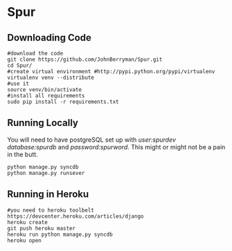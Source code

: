 Spur
====

Downloading Code
----------------

    #download the code
    git clone https://github.com/JohnBerryman/Spur.git
    cd Spur/
    #create virtual environment #http://pypi.python.org/pypi/virtualenv
    virtualenv venv --distribute
    #use it
    source venv/bin/activate
    #install all requirements
    sudo pip install -r requirements.txt

Running Locally
---------------
You will need to have postgreSQL set up with *user:spurdev* *database:spurdb* and *password:spurword*. This might or might not be a pain in the butt.

    python manage.py syncdb
    python manage.py runsever

Running in Heroku
-----------------

    #you need to heroku toolbelt https://devcenter.heroku.com/articles/django
    heroku create
    git push heroku master
    heroku run python manage.py syncdb
    heroku open



